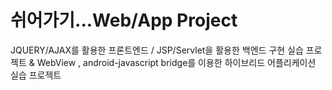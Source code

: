 # 쉬어가기...Web/App Project
JQUERY/AJAX를 활용한 프론트엔드 /
JSP/Servlet을 활용한 백엔드 구현 실습 프로젝트
&
WebView , android-javascript bridge를 이용한
하이브리드 어플리케이션 실습 프로젝트

